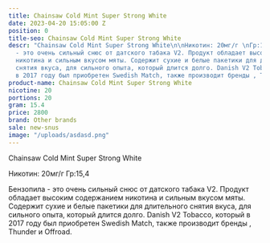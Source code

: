 ```yaml
---
title: Chainsaw Cold Mint Super Strong White
date: 2023-04-20 15:05:00 Z
position: 0
title-seo: Chainsaw Cold Mint Super Strong White
descr: "Chainsaw Cold Mint Super Strong White\n\nНикотин: 20мг/г \nГр:15,4 \n\nБензопила
  - это очень сильный снюс от датского табака V2. Продукт обладает высоким содержанием
  никотина и сильным вкусом мяты. Содержит сухие и белые пакетики для длительного
  снятия вкуса, для сильного опыта, который длится долго. Danish V2 Tobacco, который
  в 2017 году был приобретен Swedish Match, также производит бренды , Thunder и Offroad."
product-name: Chainsaw Cold Mint Super Strong White
nicotine: 20
portions: 20
gram: 15.4
price: 2800
brand: Other brands
sale: new-snus
image: "/uploads/asdasd.png"
---
```


Chainsaw Cold Mint Super Strong White

Никотин: 20мг/г 
Гр:15,4 

Бензопила - это очень сильный снюс от датского табака V2. Продукт обладает высоким содержанием никотина и сильным вкусом мяты. Содержит сухие и белые пакетики для длительного снятия вкуса, для сильного опыта, который длится долго. Danish V2 Tobacco, который в 2017 году был приобретен Swedish Match, также производит бренды , Thunder и Offroad.